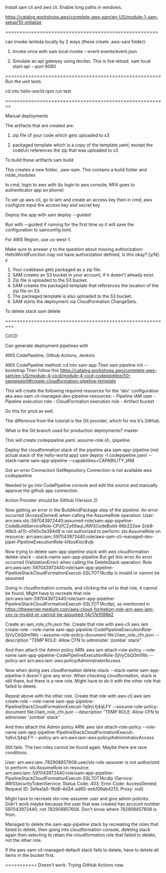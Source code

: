 Install sam cli and aws cli.
Enable long paths in windows.

https://catalog.workshops.aws/complete-aws-sam/en-US/module-1-sam-setup/10-initialize

=====================================================

can invoke lambda locally by 2 ways (these create .aws-sam folder):

1. Invoke once with
  sam local invoke --event events/event.json

2. Simulate an api gateway using docker. This is live reload.
  sam local start-api --port 8080

======================================================
Run the unit tests

cd into hello-world
  npm run test

========================================================

Manual deployments

The artifacts that are created are:

1. zip file of your code which gets uploaded to s3

2. packaged template which is a copy of the template.yaml, except the codeUri references the zip that was uploaded to s3

To build these artifacts
  sam build

This creates a new folder, .aws-sam. This contains a build folder and node_modules

In cmd, login to aws with (to login to aws console, MFA goes to authenticator app on phone)

To set up aws-cli, go to iam and create an access key
then in cmd, 
  aws configure
input the access key and secret key

Deploy the app with
  sam deploy --guided

Run with --guided if running for the first time so it will save the configuration to samconfig.toml.

For AWS Region, use us-west-1.

Make sure to answer y to the question about missing authorization: HelloWorldFunction may not have authorization defined, Is this okay? [y/N]: y

  1. Your codebase gets packaged as a zip file.
  2. SAM creates an S3 bucket in your account, if it doesn't already exist.
  3. Zip file is uploaded to the S3 bucket.
  4. SAM creates the packaged template that references the location of the zip file on S3.
  5. The packaged template is also uploaded to the S3 bucket.
  6. SAM starts the deployment via CloudFormation ChangeSets.

To delete stack
  sam delete


=========================================================

CI/CD

Can generate deployment pipelines with

AWS CodePipeline, Github Actions, Jenkins

AWS CodePipeline method:
cd into sam-app
Then
  sam pipeline init --bootstrap
Then follow this
  https://catalog.workshops.aws/complete-aws-sam/en-US/module-4-cicd/module-4-cicd-codepipeline/50-sampipeinit#create-cloudformation-pipeline-template

This will create the following required resources for the 'dev' configuration aka aws-sam-cli-managed-dev-pipeline-resources:
        - Pipeline IAM user
        - Pipeline execution role
        - CloudFormation execution role
        - Artifact bucket

Do this for prod as well.

The difference from the tutorial is the Git provider, which for me it's GitHub.

What is the Git branch used for production deployments? master

This will create codepipeline.yaml, assume-role.sh, /pipeline.

Deploy the cloudformation stack of the pipeline aka sam-app-pipeline (not actual stack of the hello-world app)
  sam deploy -t codepipeline.yaml --stack-name sam-app-pipeline --capabilities=CAPABILITY_IAM

Got an error
  Connection GetRepository Connection is not available aws codepipeline

Needed to go into CodePipeline console and edit the source and manually approve the github app connection.

Action Provider should be GitHub (Version 2)

Now getting an error in the BuildAndPackage step of the pipeline.
  An error occurred (AccessDenied) when calling the AssumeRole operation: User: arn:aws:sts::597043972440:assumed-role/sam-app-pipeline-CodeBuildServiceRole-CPzfCZy69auL/AWSCodeBuild-96b222ee-2cb8-49b3-a17c-d140c0e394d9 is not authorized to perform: sts:AssumeRole on resource: arn:aws:iam::597043972440:role/aws-sam-cli-managed-dev-pipel-PipelineExecutionRole-kNooKloc8vjb

Now trying to delete sam-app-pipeline stack with
  aws cloudformation delete-stack  --stack-name sam-app-pipeline
But get this error
  An error occurred (ValidationError) when calling the DeleteStack operation: Role arn:aws:iam::597043972440:role/sam-app-pipeline-PipelineStackCloudFormationExecuti-SSL7OT1Acdlp is invalid or cannot be assumed

Going in cloudformation console, and clicking the url to that role, it cannot be found.
Might have to recreate that role (arn:aws:iam::597043972440:role/sam-app-pipeline-PipelineStackCloudFormationExecuti-SSL7OT1Acdlp), as mentioned in
  https://thewerner.medium.com/aws-cloud-formation-role-arn-aws-iam-xxx-is-invalid-or-cannot-be-assumed-14c17e1098e2

Create an iam_role_cfn.json file.
Create that role with aws-cli
  aws iam create-role --role-name sam-app-pipeline-CodePipelineExecutionRole-SjVyCbQ0m1Ws --assume-role-policy-document file://iam_role_cfn.json --description "TEMP ROLE: Allow CFN to administer 'zombie' stack"

And then attach the Admin policy ARN:
  aws iam attach-role-policy --role-name sam-app-pipeline-CodePipelineExecutionRole-SjVyCbQ0m1Ws --policy-arn arn:aws:iam::aws:policy/AdministratorAccess

Now when doing
  aws cloudformation delete-stack  --stack-name sam-app-pipeline
it doesn't give any error. When checking cloudformation, stack is still there, but there is a new role. Might have to do it with the other role that failed to delete.

Repeat above with the other role.
Create that role with aws-cli
  aws iam create-role --role-name sam-app-pipeline-PipelineStackCloudFormationExecuti-1q9vLfj4qLFY --assume-role-policy-document file://iam_role_cfn.json --description "TEMP ROLE: Allow CFN to administer 'zombie' stack"

And then attach the Admin policy ARN:
  aws iam attach-role-policy --role-name sam-app-pipeline-PipelineStackCloudFormationExecuti-1q9vLfj4qLFY --policy-arn arn:aws:iam::aws:policy/AdministratorAccess

Still fails. The two roles cannot be found again. Maybe there are race conditions.

  User: arn:aws:iam::782908857608:user/sts-role-assumer is not authorized to perform: sts:AssumeRole on resource: arn:aws:iam::597043972440:role/sam-app-pipeline-PipelineStackCloudFormationExecuti-SSL7OT1Acdlp (Service: AWSSecurityTokenService; Status Code: 403; Error Code: AccessDenied; Request ID: 3efea1a5-16d8-4d34-ad60-eeb106ab4213; Proxy: null)

Might have to recreate sts-role-assumer user and give admin policies.
Didn't work maybe because the user that was created has account number 597043972440, not 782908857608. Don't know where 782908857608 is from.

Managed to delete the sam-app-pipeline stack by recreating the roles that failed to delete, then going into cloudformation console, deleting stack again then selecting to retain the cloudformation role that failed to delete, not the other role.

If the aws-sam-cli-managed-default stack fails to delete, have to delete all items in the bucket first.

===========
Doesn't work. Trying GitHub Actions now.


